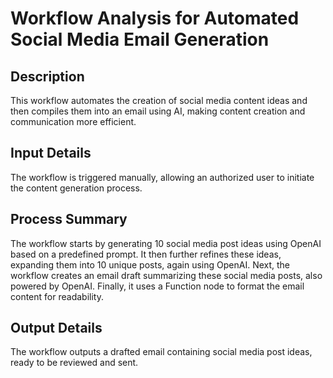 # Workflow Analysis for Automated Social Media Email Generation

## Description
This workflow automates the creation of social media content ideas and then compiles them into an email using AI, making content creation and communication more efficient.

## Input Details
The workflow is triggered manually, allowing an authorized user to initiate the content generation process.

## Process Summary
The workflow starts by generating 10 social media post ideas using OpenAI based on a predefined prompt. It then further refines these ideas, expanding them into 10 unique posts, again using OpenAI. Next, the workflow creates an email draft summarizing these social media posts, also powered by OpenAI. Finally, it uses a Function node to format the email content for readability.

## Output Details
The workflow outputs a drafted email containing social media post ideas, ready to be reviewed and sent.
